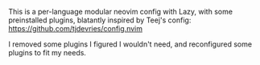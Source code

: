 This is a per-language modular neovim config with Lazy, with some preinstalled plugins, blatantly inspired by Teej's config:
https://github.com/tjdevries/config.nvim

I removed some plugins I figured I wouldn't need, and reconfigured some plugins to fit my needs.

